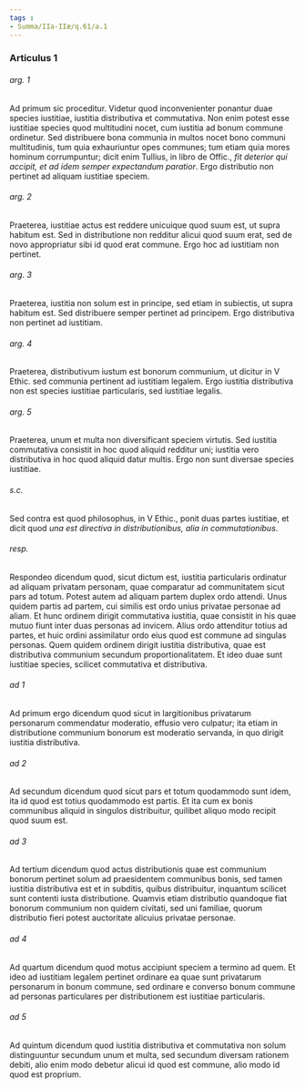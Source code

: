 ```yaml
---
tags : 
- Summa/IIa-IIæ/q.61/a.1
---
```


### Articulus 1

###### arg. 1
Ad primum sic proceditur. Videtur quod inconvenienter ponantur duae species iustitiae, iustitia distributiva et commutativa. Non enim potest esse iustitiae species quod multitudini nocet, cum iustitia ad bonum commune ordinetur. Sed distribuere bona communia in multos nocet bono communi multitudinis, tum quia exhauriuntur opes communes; tum etiam quia mores hominum corrumpuntur; dicit enim Tullius, in libro de Offic., *fit deterior qui accipit, et ad idem semper expectandum paratior*. Ergo distributio non pertinet ad aliquam iustitiae speciem.

###### arg. 2
Praeterea, iustitiae actus est reddere unicuique quod suum est, ut supra habitum est. Sed in distributione non redditur alicui quod suum erat, sed de novo appropriatur sibi id quod erat commune. Ergo hoc ad iustitiam non pertinet.

###### arg. 3
Praeterea, iustitia non solum est in principe, sed etiam in subiectis, ut supra habitum est. Sed distribuere semper pertinet ad principem. Ergo distributiva non pertinet ad iustitiam.

###### arg. 4
Praeterea, distributivum iustum est bonorum communium, ut dicitur in V Ethic. sed communia pertinent ad iustitiam legalem. Ergo iustitia distributiva non est species iustitiae particularis, sed iustitiae legalis.

###### arg. 5
Praeterea, unum et multa non diversificant speciem virtutis. Sed iustitia commutativa consistit in hoc quod aliquid redditur uni; iustitia vero distributiva in hoc quod aliquid datur multis. Ergo non sunt diversae species iustitiae.

###### s.c.
Sed contra est quod philosophus, in V Ethic., ponit duas partes iustitiae, et dicit quod *una est directiva in distributionibus, alia in commutationibus*.

###### resp.
Respondeo dicendum quod, sicut dictum est, iustitia particularis ordinatur ad aliquam privatam personam, quae comparatur ad communitatem sicut pars ad totum. Potest autem ad aliquam partem duplex ordo attendi. Unus quidem partis ad partem, cui similis est ordo unius privatae personae ad aliam. Et hunc ordinem dirigit commutativa iustitia, quae consistit in his quae mutuo fiunt inter duas personas ad invicem. Alius ordo attenditur totius ad partes, et huic ordini assimilatur ordo eius quod est commune ad singulas personas. Quem quidem ordinem dirigit iustitia distributiva, quae est distributiva communium secundum proportionalitatem. Et ideo duae sunt iustitiae species, scilicet commutativa et distributiva.

###### ad 1
Ad primum ergo dicendum quod sicut in largitionibus privatarum personarum commendatur moderatio, effusio vero culpatur; ita etiam in distributione communium bonorum est moderatio servanda, in quo dirigit iustitia distributiva.

###### ad 2
Ad secundum dicendum quod sicut pars et totum quodammodo sunt idem, ita id quod est totius quodammodo est partis. Et ita cum ex bonis communibus aliquid in singulos distribuitur, quilibet aliquo modo recipit quod suum est.

###### ad 3
Ad tertium dicendum quod actus distributionis quae est communium bonorum pertinet solum ad praesidentem communibus bonis, sed tamen iustitia distributiva est et in subditis, quibus distribuitur, inquantum scilicet sunt contenti iusta distributione. Quamvis etiam distributio quandoque fiat bonorum communium non quidem civitati, sed uni familiae, quorum distributio fieri potest auctoritate alicuius privatae personae.

###### ad 4
Ad quartum dicendum quod motus accipiunt speciem a termino ad quem. Et ideo ad iustitiam legalem pertinet ordinare ea quae sunt privatarum personarum in bonum commune, sed ordinare e converso bonum commune ad personas particulares per distributionem est iustitiae particularis.

###### ad 5
Ad quintum dicendum quod iustitia distributiva et commutativa non solum distinguuntur secundum unum et multa, sed secundum diversam rationem debiti, alio enim modo debetur alicui id quod est commune, alio modo id quod est proprium.

